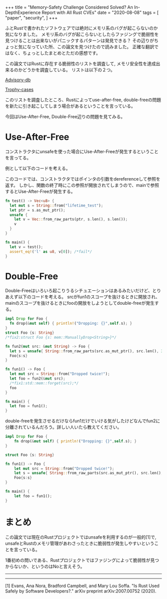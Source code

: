+++
title = "Memory-Safety Challenge Considered Solved? An In-DepthExperience Report with All Rust CVEs"
date = "2020-08-08"
tags = [
    "paper",
    "security",
]
+++

<!--more-->

ふとRustで書かれたソフトウェアでは絶対にメモリ系のバグが起こらないのか気になりました。
メモリ系のバグが起こらないとしたらファジングで脆弱性を見つけることは出来ないがパニックするパターンは発見できる？
その辺りがちょっと気になっていた所、この論文を見つけたので読みました。
正確な翻訳ではなく、ちょっとしたまとめとただの感想です。

この論文ではRustに存在する脆弱性のリストを調査して, メモリ安全性を達成出来るのかどうかを調査している。
リストは以下の２つ。

[Advisory-db](https://github.com/RustSec/advisory-db)

[Trophy-cases](https://github.com/rust-fuzz/trophy-case)

このリストを調査したところ、Rustによってuse-after-free, double-freeの問題を新たに引き起こしてしまう場合があるということを言っている。

今回はUse-After-Free, Double-Free辺りの問題を見てみる。

# Use-After-Free
コンストラクタにunsafeを使った場合にUse-After-Freeが発生するということを言ってる。

例として以下のコードを考える。

このコードでは、コンストラクタではポインタの引数をdereferenceして参照を返す。
しかし、関数の終了時にこの参照が開放されてしまうので、mainで参照するとUse-After-Freeが発生する。
```rust
fn test() -> Vec<u8> {
  let mut s = String::from("lifetime_test");
  let ptr = s.as_mut_ptr();
  unsafe {
    let v = Vec::from_raw_parts(ptr, s.len(), s.len());
    v
  }
}

fn main() {
  let v = test();
  assert_eq!('l' as u8, v[0]); /*fail*/
}
```

# Double-Free
Double-Freeはいろいろ起こりうるシチュエーションはあるみたいだけど、とりあえず以下のコードを考える。
srcがfun1のスコープを抜けるときに開放され、mainのスコープを抜けるときにfooの開放をしようとしてdouble-freeが発生する。
```rust
impl Drop for Foo {
  fn drop(&mut self) { println!("Dropping: {}",self.s); }
}
struct Foo {s: String}
/*fix2:struct Foo {s: mem::ManuallyDrop<String>}*/

fn fun2(mut src: &mut String) -> Foo {
  let s = unsafe{ String::from_raw_parts(src.as_mut_ptr(), src.len(), 32) };
  Foo{s:s}
}

fn fun1() -> Foo {
  let mut src = String::from("Dropped twice!");
  let foo = fun2(&mut src);
  /*fix1:std::mem::forget(src);*/
  foo
}

fn main() {
  let foo = fun1();
}
```

double-freeを発生させるだけならfun1だけでいける気がしたけどなんでfun2に分離されているんだろう。詳しい人いたら教えてください。
```rust
impl Drop for Foo {
    fn drop(&mut self) { println!("Dropping: {}",self.s); }
}

struct Foo {s: String}

fn fun1() -> Foo {
    let mut src = String::from("Dropped twice!");
    let s = unsafe{ String::from_raw_parts(src.as_mut_ptr(), src.len(), 32) };
    Foo{s:s}
}

fn main() {
    let foo = fun1();
}
```

# まとめ
この論文では現在のRustプロジェクトではunsafeを利用するのが一般的[1]で, unsafeとRustのメモリ管理があわさったときに脆弱性が発生しやすいということを言っている。

1番初めの問いである、Rustプロジェクトではファジングによって脆弱性が見つからないか、というのはNoと言えそう。

---
---

[1] Evans, Ana Nora, Bradford Campbell, and Mary Lou Soffa. "Is Rust Used Safely by Software Developers?." arXiv preprint arXiv:2007.00752 (2020).
